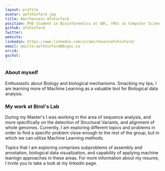 ```yaml
---
layout: profile
avatar: aafshinfard.jpg
title: Amirhossein Afshinfard
position: PhD Student in Bioinformatics at UBC, (MSc in Computer Science / AI)
github: afshinfard
twitter: 
website:
linkedin: https://www.linkedin.com/in/amirhoseinafshinfard/
email: mailto:aafshinfard@bcgsc.ca
orcid: 
gschol: 
---
```


### About myself
Enthusiastic about Biology and biological mechanisms. Smacking my lips, I am learning more of Machine Learning as a valuable tool for Biological data analysis.

### My work at Birol's Lab
During my Master's I was working in the area of sequence analysis, and more specifically on the detection of Structural Variants, and alignment of whole genomes. Currently, I am exploring different topics and problems in order to find a specific problem close enough to the rest of the group, but in which we can utilize Machine Learning methods.

Topics that I am exploring comprises subproblems of assembly and annotation, biological data visualization, and  capability of applying machine learnign approaches in these areas. For more information about my resume, I invite you to take a look at my linkedin page.
